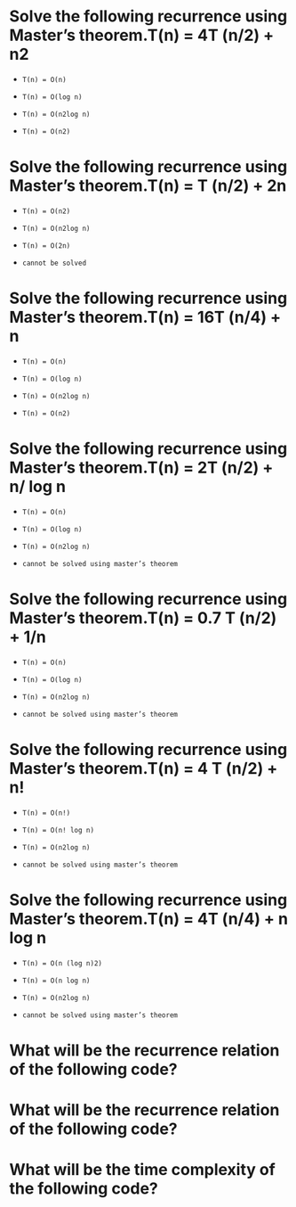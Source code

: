 # Solve the following recurrence using Master’s theorem.T(n) = 4T (n/2) + n2

- ```
  T(n) = O(n)
  ```

- ```
  T(n) = O(log n)
  ```

* ```
  T(n) = O(n2log n)
  ```

- ```
  T(n) = O(n2)
  ```

# Solve the following recurrence using Master’s theorem.T(n) = T (n/2) + 2n

- ```
  T(n) = O(n2)
  ```

- ```
  T(n) = O(n2log n)
  ```

* ```
  T(n) = O(2n)
  ```

- ```
  cannot be solved
  ```

# Solve the following recurrence using Master’s theorem.T(n) = 16T (n/4) + n

- ```
  T(n) = O(n)
  ```

- ```
  T(n) = O(log n)
  ```

- ```
  T(n) = O(n2log n)
  ```

* ```
  T(n) = O(n2)
  ```

# Solve the following recurrence using Master’s theorem.T(n) = 2T (n/2) + n/ log n

- ```
  T(n) = O(n)
  ```

- ```
  T(n) = O(log n)
  ```

- ```
  T(n) = O(n2log n)
  ```

* ```
  cannot be solved using master’s theorem
  ```

# Solve the following recurrence using Master’s theorem.T(n) = 0.7 T (n/2) + 1/n

- ```
  T(n) = O(n)
  ```

- ```
  T(n) = O(log n)
  ```

- ```
  T(n) = O(n2log n)
  ```

* ```
  cannot be solved using master’s theorem
  ```

# Solve the following recurrence using Master’s theorem.T(n) = 4 T (n/2) + n!

* ```
  T(n) = O(n!)
  ```

- ```
  T(n) = O(n! log n)
  ```

- ```
  T(n) = O(n2log n)
  ```

- ```
  cannot be solved using master’s theorem
  ```

# Solve the following recurrence using Master’s theorem.T(n) = 4T (n/4) + n log n

* ```
  T(n) = O(n (log n)2)
  ```

- ```
  T(n) = O(n log n)
  ```

- ```
  T(n) = O(n2log n)
  ```

- ```
  cannot be solved using master’s theorem
  ```

# What will be the recurrence relation of the following code?

# What will be the recurrence relation of the following code?

# What will be the time complexity of the following code?

